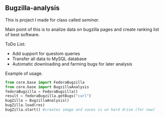 ## Bugzilla-analysis

This is project I made for class called *seminar*.

Main point of this is to analize data on bugzilla pages and create ranking
list of best software.

ToDo List:
* Add support for questom queries
* Transfer all data to MySQL database
* Automatic downloading and farming bugs for later analysis

Example of usage.
```python
from core.base import FedoraBugzilla
from core.base import BugzillaAnalysis
fedoraBugzilla = FedoraBugzilla()
result = fedoraBugzilla.getBugs("curl")
bugZilla = BugzillaAnalysis()
bugZilla.load(res)
bugZilla.start() #creates image and saves is on hard drive (for now)
```
